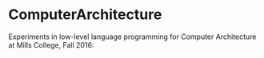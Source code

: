 # ComputerArchitecture
Experiments in low-level language programming for Computer Architecture at Mills College, Fall 2016: 
